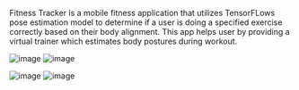 Fitness Tracker is a mobile fitness application that utilizes TensorFLows pose estimation model to determine if a user is doing a specified exercise correctly based on their body alignment. This app helps user by providing a virtual trainer which estimates body postures during workout.  

![image](https://github.com/ajinnkya/Fitness-Tracker/assets/73352978/20a4dab3-e68c-4ea0-8f17-009e9c114e45) ![image](https://github.com/ajinnkya/Fitness-Tracker/assets/73352978/90f9acfc-3273-4348-bc25-77537efc574f)

![image](https://github.com/ajinnkya/Fitness-Tracker/assets/73352978/aec29cf6-5af6-4fff-889e-b811ee456f55)  ![image](https://github.com/ajinnkya/Fitness-Tracker/assets/73352978/51d32f06-7b4c-496f-aa9b-13b2651b1675) 

              
          


